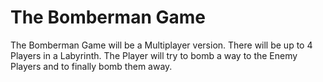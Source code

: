 # The Bomberman Game
The Bomberman Game will be a Multiplayer version. There will be up to 4 Players in a
Labyrinth. The Player will try to bomb a way to the Enemy Players and to finally bomb them
away.